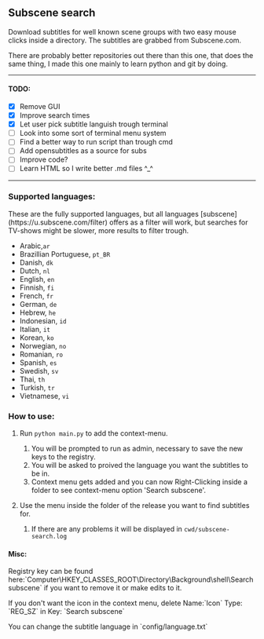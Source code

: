 ## Subscene search

<p>Download subtitles for well known scene groups with two easy mouse clicks inside a directory. The subtitles are grabbed from Subscene.com.
<p>There are probably better repositories out there than this one, that does the same thing, I made this one mainly to learn python and git by doing.

---

#### TODO:

- [x] Remove GUI
- [x] Improve search times
- [x] Let user pick subtitle languish trough terminal
- [ ] Look into some sort of terminal menu system
- [ ] Find a better way to run script than trough cmd
- [ ] Add opensubtitles as a source for subs
- [ ] Improve code?
- [ ] Learn HTML so I write better .md files ^\_^

---

### Supported languages:

<p>These are the fully supported languages, but all languages [subscene](https://u.subscene.com/filter) offers as a filter will work, but searches for TV-shows might be slower, more results to filter trough.

- Arabic,`ar`
- Brazillian Portuguese, `pt_BR`
- Danish, `dk`
- Dutch, `nl`
- English, `en`
- Finnish, `fi`
- French, `fr`
- German, `de`
- Hebrew, `he`
- Indonesian, `id`
- Italian, `it`
- Korean, `ko`
- Norwegian, `no`
- Romanian, `ro`
- Spanish, `es`
- Swedish, `sv`
- Thai, `th`
- Turkish, `tr`
- Vietnamese, `vi`

### How to use:

1. Run `python main.py` to add the context-menu.

   1. You will be prompted to run as admin, necessary to save the new keys to the registry.
   2. You will be asked to proived the language you want the subtitles to be in.
   3. Context menu gets added and you can now Right-Clicking inside a folder to see context-menu option 'Search subscene'.

2. Use the menu inside the folder of the release you want to find subtitles for.
   1. If there are any problems it will be displayed in `cwd/subscene-search.log`

#### Misc:

<p>Registry key can be found here:`Computer\HKEY_CLASSES_ROOT\Directory\Background\shell\Search subscene` if you want to remove it or make edits to it.
<p>If you don't want the icon in the context menu, delete Name:`Icon` Type: `REG_SZ` in Key: `Search subscene`
<p>You can change the subtitle language in `config/language.txt`
